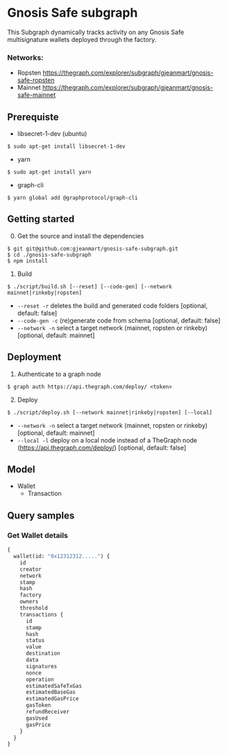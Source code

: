 
# Gnosis Safe subgraph

This Subgraph dynamically tracks activity on any Gnosis Safe multisignature wallets deployed through the factory. 

### Networks:

- Ropsten https://thegraph.com/explorer/subgraph/gjeanmart/gnosis-safe-ropsten
- Mainnet https://thegraph.com/explorer/subgraph/gjeanmart/gnosis-safe-mainnet

## Prerequiste

- libsecret-1-dev (ubuntu)
```
$ sudo apt-get install libsecret-1-dev
```

- yarn
```
$ sudo apt-get install yarn
```

- graph-cli

```
$ yarn global add @graphprotocol/graph-cli
```

## Getting started

0. Get the source and install the dependencies

```
$ git git@github.com:gjeanmart/gnosis-safe-subgraph.git
$ cd ./gnosis-safe-subgraph
$ npm install
```

1. Build

```
$ ./script/build.sh [--reset] [--code-gen] [--network mainnet|rinkeby|ropsten]
```

- `--reset -r` deletes the build and generated code folders [optional, default: false]
- `--code-gen -c` (re)generate code from schema [optional, default: false]
- `--network -n` select a target network (mainnet, ropsten or rinkeby) [optional, default: mainnet]


## Deployment

1. Authenticate to a graph node

```
$ graph auth https://api.thegraph.com/deploy/ <token>
```

2. Deploy

```
$ ./script/deploy.sh [--network mainnet|rinkeby|ropsten] [--local]
```

- `--network -n` select a target network (mainnet, ropsten or rinkeby) [optional, default: mainnet]
- `--local -l`  deploy on a local node instead of a TheGraph node (https://api.thegraph.com/deploy/) [optional, default: false]


## Model

- Wallet
    -  Transaction

## Query samples

### Get Wallet details 

```graphql
{
  wallet(id: "0x12312312.....") {
    id
    creator
    network
    stamp
    hash
    factory
    owners
    threshold
    transactions {
      id
      stamp
      hash
      status
      value
      destination
      data
      signatures
      nonce
      operation
      estimatedSafeTxGas
      estimatedBaseGas
      estimatedGasPrice
      gasToken
      refundReceiver
      gasUsed
      gasPrice
    }
  }
}

```

